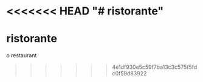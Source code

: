 <<<<<<< HEAD
"# ristorante" 
=======
# ristorante
o restaurant
>>>>>>> 4e1df930e5c59f7ba13c3c575f5fdc0f59d83922
